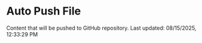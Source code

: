 # Auto Push File

Content that will be pushed to GitHub repository.
Last updated: 08/15/2025, 12:33:29 PM
